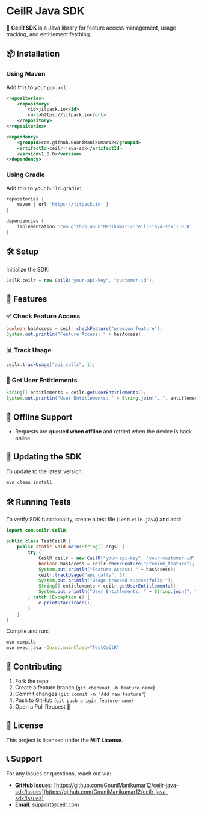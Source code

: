 # CeilR Java SDK

🚀 **CeilR SDK** is a Java library for feature access management, usage tracking, and entitlement fetching.

## 📦 Installation

### **Using Maven**
Add this to your `pom.xml`:

```xml
<repositories>
    <repository>
        <id>jitpack.io</id>
        <url>https://jitpack.io</url>
    </repository>
</repositories>

<dependency>
    <groupId>com.github.GouniManikumar12</groupId>
    <artifactId>ceilr-java-sdk</artifactId>
    <version>1.0.0</version>
</dependency>
```

### **Using Gradle**
Add this to your `build.gradle`:

```gradle
repositories {
    maven { url 'https://jitpack.io' }
}

dependencies {
    implementation 'com.github.GouniManikumar12:ceilr-java-sdk:1.0.0'
}
```

## 🛠️ Setup

Initialize the SDK:

```java
CeilR ceilr = new CeilR("your-api-key", "customer-id");
```

## 🚀 Features

### ✅ **Check Feature Access**
```java
boolean hasAccess = ceilr.checkFeature("premium_feature");
System.out.println("Feature Access: " + hasAccess);
```

### 📊 **Track Usage**
```java
ceilr.trackUsage("api_calls", 1);
```

### 🔑 **Get User Entitlements**
```java
String[] entitlements = ceilr.getUserEntitlements();
System.out.println("User Entitlements: " + String.join(", ", entitlements));
```

## 📡 Offline Support
- Requests are **queued when offline** and retried when the device is back online.

## 🔄 Updating the SDK
To update to the latest version:

```sh
mvn clean install
```

## 🛠️ Running Tests
To verify SDK functionality, create a test file (`TestCeilR.java`) and add:

```java
import com.ceilr.CeilR;

public class TestCeilR {
    public static void main(String[] args) {
        try {
            CeilR ceilr = new CeilR("your-api-key", "your-customer-id");
            boolean hasAccess = ceilr.checkFeature("premium_feature");
            System.out.println("Feature Access: " + hasAccess);
            ceilr.trackUsage("api_calls", 5);
            System.out.println("Usage tracked successfully!");
            String[] entitlements = ceilr.getUserEntitlements();
            System.out.println("User Entitlements: " + String.join(", ", entitlements));
        } catch (Exception e) {
            e.printStackTrace();
        }
    }
}
```

Compile and run:

```sh
mvn compile
mvn exec:java -Dexec.mainClass="TestCeilR"
```

## 🤝 Contributing
1. Fork the repo
2. Create a feature branch (`git checkout -b feature-name`)
3. Commit changes (`git commit -m "Add new feature"`)
4. Push to GitHub (`git push origin feature-name`)
5. Open a Pull Request 🚀

## 📜 License
This project is licensed under the **MIT License**.

## 📞 Support
For any issues or questions, reach out via:
- **GitHub Issues**: [https://github.com/GouniManikumar12/ceilr-java-sdk/issues](https://github.com/GouniManikumar12/ceilr-java-sdk/issues)
- **Email**: support@ceilr.com